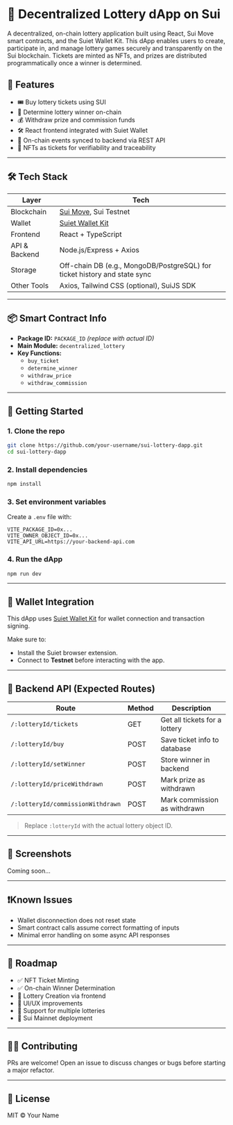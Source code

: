 # 🎰 Decentralized Lottery dApp on Sui

A decentralized, on-chain lottery application built using React, Sui Move smart contracts, and the Suiet Wallet Kit. This dApp enables users to create, participate in, and manage lottery games securely and transparently on the Sui blockchain. Tickets are minted as NFTs, and prizes are distributed programmatically once a winner is determined.

## 🚀 Features

- 🎟️ Buy lottery tickets using SUI
- 🧠 Determine lottery winner on-chain
- 💰 Withdraw prize and commission funds
- 🛠️ React frontend integrated with Suiet Wallet
- 🔗 On-chain events synced to backend via REST API
- 🧾 NFTs as tickets for verifiability and traceability

---

## 🛠️ Tech Stack

| Layer        | Tech                     |
|-------------|--------------------------|
| Blockchain   | [Sui Move](https://docs.sui.io/), Sui Testnet  |
| Wallet       | [Suiet Wallet Kit](https://docs.suiet.app/) |
| Frontend     | React + TypeScript       |
| API & Backend| Node.js/Express + Axios |
| Storage      | Off-chain DB (e.g., MongoDB/PostgreSQL) for ticket history and state sync |
| Other Tools  | Axios, Tailwind CSS (optional), SuiJS SDK |

---

## 📦 Smart Contract Info

- **Package ID:** `PACKAGE_ID` *(replace with actual ID)*
- **Main Module:** `decentralized_lottery`
- **Key Functions:**
  - `buy_ticket`
  - `determine_winner`
  - `withdraw_price`
  - `withdraw_commission`

---


## 🧪 Getting Started

### 1. Clone the repo

```bash
git clone https://github.com/your-username/sui-lottery-dapp.git
cd sui-lottery-dapp
```

### 2. Install dependencies

```bash
npm install
```

### 3. Set environment variables

Create a `.env` file with:

```env
VITE_PACKAGE_ID=0x...
VITE_OWNER_OBJECT_ID=0x...
VITE_API_URL=https://your-backend-api.com
```

### 4. Run the dApp

```bash
npm run dev
```

---

## 🔐 Wallet Integration

This dApp uses [Suiet Wallet Kit](https://docs.suiet.app/) for wallet connection and transaction signing.

Make sure to:
- Install the Suiet browser extension.
- Connect to **Testnet** before interacting with the app.

---

## 🔄 Backend API (Expected Routes)

| Route | Method | Description |
|-------|--------|-------------|
| `/:lotteryId/tickets` | GET | Get all tickets for a lottery |
| `/:lotteryId/buy` | POST | Save ticket info to database |
| `/:lotteryId/setWinner` | POST | Store winner in backend |
| `/:lotteryId/priceWithdrawn` | POST | Mark prize as withdrawn |
| `/:lotteryId/commissionWithdrawn` | POST | Mark commission as withdrawn |

> Replace `:lotteryId` with the actual lottery object ID.

---

## 📸 Screenshots

Coming soon...

---

## ❗Known Issues

- Wallet disconnection does not reset state
- Smart contract calls assume correct formatting of inputs
- Minimal error handling on some async API responses

---

## 📅 Roadmap

- ✅ NFT Ticket Minting
- ✅ On-chain Winner Determination
- 🚧 Lottery Creation via frontend
- 🚧 UI/UX improvements
- 🚧 Support for multiple lotteries
- 🚧 Sui Mainnet deployment

---

## 🧑‍💻 Contributing

PRs are welcome! Open an issue to discuss changes or bugs before starting a major refactor.

---

## 📜 License

MIT © Your Name
